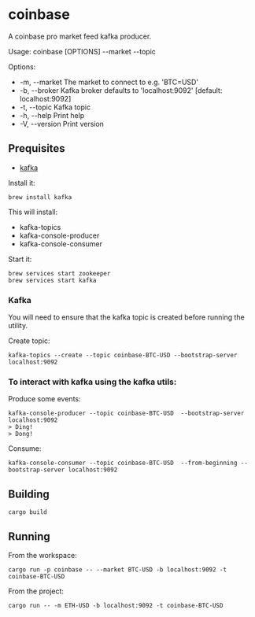 # coinbase 
A coinbase pro market feed kafka producer.

Usage: coinbase [OPTIONS] --market <MARKET> --topic <TOPIC>

Options:
*  -m, --market <MARKET>  The market to connect to e.g. 'BTC=USD'
*  -b, --broker <BROKER>  Kafka broker defaults to 'localhost:9092' [default: localhost:9092]
*  -t, --topic <TOPIC>    Kafka topic
*  -h, --help             Print help
*  -V, --version          Print version

## Prequisites
* [kafka](https://kafka.apache.org/quickstart)

Install it:
```
brew install kafka
```

This will install:
* kafka-topics
* kafka-console-producer
* kafka-console-consumer

Start it:
```
brew services start zookeeper
brew services start kafka 
```

### Kafka 
You will need to ensure that the kafka topic is created before running the utility. 

Create topic:
```
kafka-topics --create --topic coinbase-BTC-USD --bootstrap-server localhost:9092
```

### To interact with kafka using the kafka utils:

Produce some events:
```
kafka-console-producer --topic coinbase-BTC-USD  --bootstrap-server localhost:9092
> Ding!
> Dong!
```

Consume:
```
kafka-console-consumer --topic coinbase-BTC-USD  --from-beginning --bootstrap-server localhost:9092
```


## Building
```
cargo build
```

## Running

From the workspace:
```
cargo run -p coinbase -- --market BTC-USD -b localhost:9092 -t coinbase-BTC-USD 
```


From the project:
```
cargo run -- -m ETH-USD -b localhost:9092 -t coinbase-BTC-USD 
```

